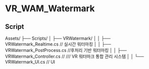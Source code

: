 # VR_WAM_Watermark
## Script
Assets/
├── Scripts/
│   ├── VRWatermark/
│   │   ├── VRWatermark_Realtime.cs // 실시간 워터마킹
│   │   ├── VRWatermark_PostProcess.cs //후처리 기반 워터마킹
│   │   ├── VRWatermark_Controller.cs //  /// VR 워터마크 통합 관리 시스템
│   │   └── VRWatermark_UI.cs // UI
